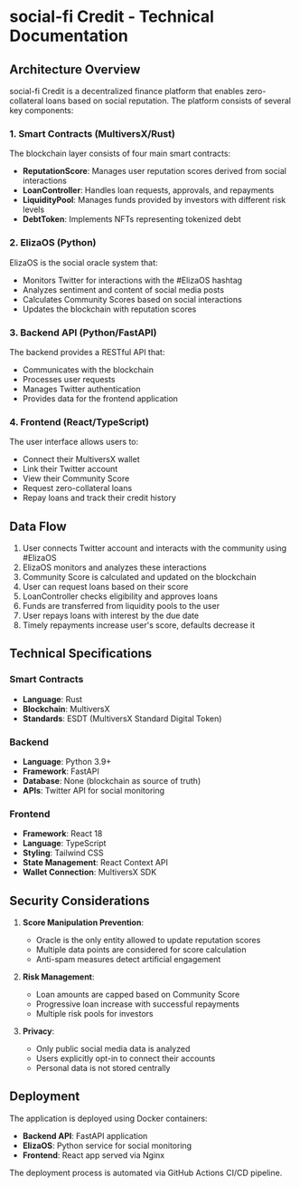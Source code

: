 # social-fi Credit - Technical Documentation

## Architecture Overview

social-fi Credit is a decentralized finance platform that enables zero-collateral loans based on social reputation. The platform consists of several key components:

### 1. Smart Contracts (MultiversX/Rust)

The blockchain layer consists of four main smart contracts:

- **ReputationScore**: Manages user reputation scores derived from social interactions
- **LoanController**: Handles loan requests, approvals, and repayments
- **LiquidityPool**: Manages funds provided by investors with different risk levels
- **DebtToken**: Implements NFTs representing tokenized debt

### 2. ElizaOS (Python)

ElizaOS is the social oracle system that:

- Monitors Twitter for interactions with the #ElizaOS hashtag
- Analyzes sentiment and content of social media posts
- Calculates Community Scores based on social interactions
- Updates the blockchain with reputation scores

### 3. Backend API (Python/FastAPI)

The backend provides a RESTful API that:

- Communicates with the blockchain
- Processes user requests
- Manages Twitter authentication
- Provides data for the frontend application

### 4. Frontend (React/TypeScript)

The user interface allows users to:

- Connect their MultiversX wallet
- Link their Twitter account
- View their Community Score
- Request zero-collateral loans
- Repay loans and track their credit history

## Data Flow

1. User connects Twitter account and interacts with the community using #ElizaOS
2. ElizaOS monitors and analyzes these interactions
3. Community Score is calculated and updated on the blockchain
4. User can request loans based on their score
5. LoanController checks eligibility and approves loans
6. Funds are transferred from liquidity pools to the user
7. User repays loans with interest by the due date
8. Timely repayments increase user's score, defaults decrease it

## Technical Specifications

### Smart Contracts

- **Language**: Rust
- **Blockchain**: MultiversX
- **Standards**: ESDT (MultiversX Standard Digital Token)

### Backend

- **Language**: Python 3.9+
- **Framework**: FastAPI
- **Database**: None (blockchain as source of truth)
- **APIs**: Twitter API for social monitoring

### Frontend

- **Framework**: React 18
- **Language**: TypeScript
- **Styling**: Tailwind CSS
- **State Management**: React Context API
- **Wallet Connection**: MultiversX SDK

## Security Considerations

1. **Score Manipulation Prevention**:
   - Oracle is the only entity allowed to update reputation scores
   - Multiple data points are considered for score calculation
   - Anti-spam measures detect artificial engagement

2. **Risk Management**:
   - Loan amounts are capped based on Community Score
   - Progressive loan increase with successful repayments
   - Multiple risk pools for investors

3. **Privacy**:
   - Only public social media data is analyzed
   - Users explicitly opt-in to connect their accounts
   - Personal data is not stored centrally

## Deployment

The application is deployed using Docker containers:

- **Backend API**: FastAPI application
- **ElizaOS**: Python service for social monitoring
- **Frontend**: React app served via Nginx

The deployment process is automated via GitHub Actions CI/CD pipeline.
